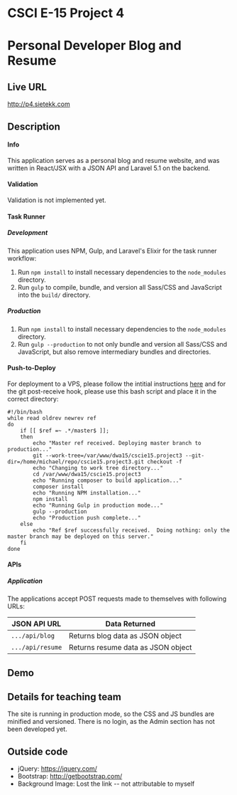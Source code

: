# CSCI E-15 Project 4
# Personal Developer Blog and Resume

## Live URL
<http://p4.sietekk.com>

## Description
#### Info
This application serves as a personal blog and resume website, and was written in React/JSX with a JSON API and Laravel 5.1 on the backend.

#### Validation
Validation is not implemented yet.

#### Task Runner
##### Development
This application uses NPM, Gulp, and Laravel's Elixir for the task runner workflow:

1. Run `npm install` to install necessary dependencies to the `node_modules` directory.
2. Run `gulp` to compile, bundle, and version all Sass/CSS and JavaScript into the `build/` directory.

##### Production
1. Run `npm install` to install necessary dependencies to the `node_modules` directory.
2. Run `gulp --production` to not only bundle and version all Sass/CSS and JavaScript, but also remove intermediary bundles and directories.

#### Push-to-Deploy
For deployment to a VPS, please follow the intitial instructions [here](https://www.digitalocean.com/community/tutorials/how-to-set-up-automatic-deployment-with-git-with-a-vps) and for the git post-receive hook, please use this bash script and place it in the correct directory:
```
#!/bin/bash
while read oldrev newrev ref
do
    if [[ $ref =~ .*/master$ ]];
    then
        echo "Master ref received. Deploying master branch to production..."
        git --work-tree=/var/www/dwa15/cscie15.project3 --git-dir=/home/michael/repo/cscie15.project3.git checkout -f
        echo "Changing to work tree directory..."
        cd /var/www/dwa15/cscie15.project3
        echo "Running composer to build application..."
        composer install
        echo "Running NPM installation..."
        npm install
        echo "Running Gulp in production mode..."
        gulp --production
        echo "Production push complete..."
    else
        echo "Ref $ref successfully received.  Doing nothing: only the master branch may be deployed on this server."
    fi
done
```

#### APIs
##### Application
The applications accept POST requests made to themselves with following URLs:

| JSON API URL               |  Data Returned                                                             |
| -------------------------- | -------------------------------------------------------------------------- |
| `.../api/blog`             |  Returns blog data as JSON object                                          |
| `.../api/resume`           |  Returns resume data as JSON object                                        |

## Demo

## Details for teaching team
The site is running in production mode, so the CSS and JS bundles are minified and versioned. There is no login, as the Admin section has not been developed yet.

## Outside code
* jQuery: <https://jquery.com/>
* Bootstrap: <http://getbootstrap.com/>
* Background Image: Lost the link -- not attributable to myself

